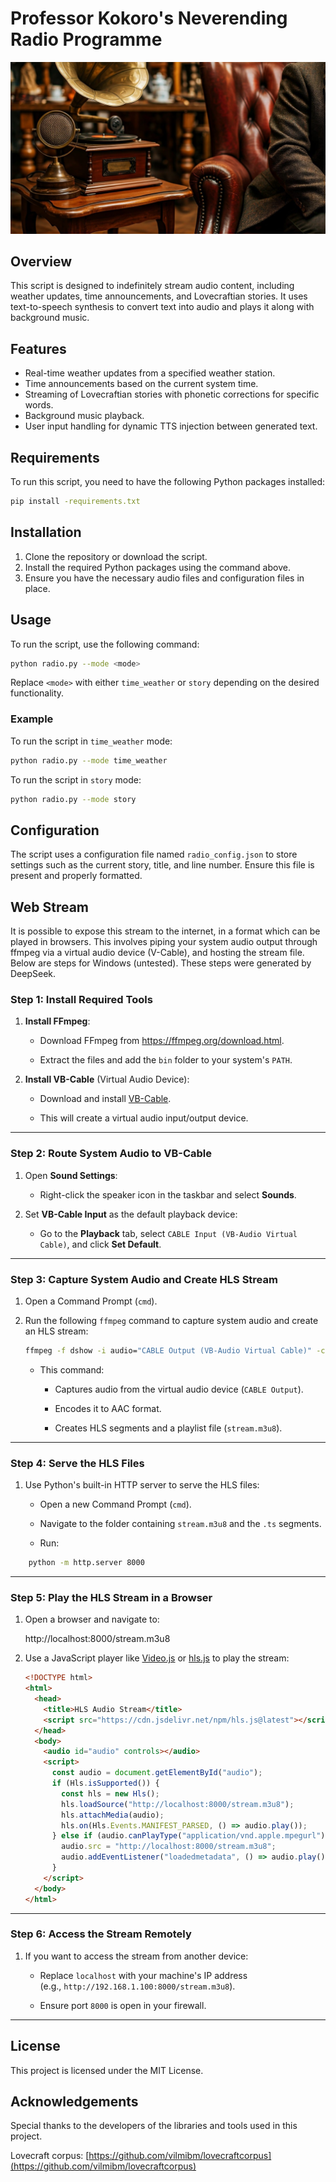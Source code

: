 # Professor Kokoro's Neverending Radio Programme

![Header Image Placeholder](tDQrhJ4JgYCH2ieSa5Ml--3--vqk4f.jpg)

## Overview

This script is designed to indefinitely stream audio content, including weather updates, time announcements, and Lovecraftian stories. It uses text-to-speech synthesis to convert text into audio and plays it along with background music.

## Features

- Real-time weather updates from a specified weather station.
- Time announcements based on the current system time.
- Streaming of Lovecraftian stories with phonetic corrections for specific words.
- Background music playback.
- User input handling for dynamic TTS injection between generated text.

## Requirements

To run this script, you need to have the following Python packages installed:

```bash
pip install -requirements.txt
```

## Installation

1. Clone the repository or download the script.
2. Install the required Python packages using the command above.
3. Ensure you have the necessary audio files and configuration files in place.

## Usage

To run the script, use the following command:

```bash
python radio.py --mode <mode>
```

Replace `<mode>` with either `time_weather` or `story` depending on the desired functionality.

### Example

To run the script in `time_weather` mode:

```bash
python radio.py --mode time_weather
```

To run the script in `story` mode:

```bash
python radio.py --mode story
```

## Configuration

The script uses a configuration file named `radio_config.json` to store settings such as the current story, title, and line number. Ensure this file is present and properly formatted.

## Web Stream

It is possible to expose this stream to the internet, in a format which can be played in browsers. This involves piping your system audio output through ffmpeg via a virtual audio device (V-Cable), and hosting the stream file. Below are steps for Windows (untested). These steps were generated by DeepSeek.

### **Step 1: Install Required Tools**

1.  **Install FFmpeg**:

    - Download FFmpeg from <https://ffmpeg.org/download.html>.

    - Extract the files and add the `bin` folder to your system's `PATH`.

2.  **Install VB-Cable** (Virtual Audio Device):

    - Download and install [VB-Cable](https://vb-audio.com/Cable/).

    - This will create a virtual audio input/output device.

---

### **Step 2: Route System Audio to VB-Cable**

1.  Open **Sound Settings**:

    - Right-click the speaker icon in the taskbar and select **Sounds**.

2.  Set **VB-Cable Input** as the default playback device:

    - Go to the **Playback** tab, select `CABLE Input (VB-Audio Virtual Cable)`, and click **Set Default**.

---

### **Step 3: Capture System Audio and Create HLS Stream**

1.  Open a Command Prompt (`cmd`).

2.  Run the following `ffmpeg` command to capture system audio and create an HLS stream:

    ```bash
    ffmpeg -f dshow -i audio="CABLE Output (VB-Audio Virtual Cable)" -c:a aac -f hls -hls_time 2 -hls_playlist_type event stream.m3u8
    ```

    - This command:

      - Captures audio from the virtual audio device (`CABLE Output`).

      - Encodes it to AAC format.

      - Creates HLS segments and a playlist file (`stream.m3u8`).

---

### **Step 4: Serve the HLS Files**

1.  Use Python's built-in HTTP server to serve the HLS files:

    - Open a new Command Prompt (`cmd`).

    - Navigate to the folder containing `stream.m3u8` and the `.ts` segments.

    - Run:

```bash
    python -m http.server 8000
```

---

### **Step 5: Play the HLS Stream in a Browser**

1.  Open a browser and navigate to:

    http://localhost:8000/stream.m3u8

2.  Use a JavaScript player like [Video.js](https://videojs.com/) or [hls.js](https://github.com/video-dev/hls.js) to play the stream:

    ```html
    <!DOCTYPE html>
    <html>
      <head>
        <title>HLS Audio Stream</title>
        <script src="https://cdn.jsdelivr.net/npm/hls.js@latest"></script>
      </head>
      <body>
        <audio id="audio" controls></audio>
        <script>
          const audio = document.getElementById("audio");
          if (Hls.isSupported()) {
            const hls = new Hls();
            hls.loadSource("http://localhost:8000/stream.m3u8");
            hls.attachMedia(audio);
            hls.on(Hls.Events.MANIFEST_PARSED, () => audio.play());
          } else if (audio.canPlayType("application/vnd.apple.mpegurl")) {
            audio.src = "http://localhost:8000/stream.m3u8";
            audio.addEventListener("loadedmetadata", () => audio.play());
          }
        </script>
      </body>
    </html>
    ```

---

### **Step 6: Access the Stream Remotely**

1.  If you want to access the stream from another device:

    - Replace `localhost` with your machine's IP address (e.g., `http://192.168.1.100:8000/stream.m3u8`).

    - Ensure port `8000` is open in your firewall.

---

## License

This project is licensed under the MIT License.

## Acknowledgements

Special thanks to the developers of the libraries and tools used in this project.

Lovecraft corpus: [https://github.com/vilmibm/lovecraftcorpus](https://github.com/vilmibm/lovecraftcorpus)
